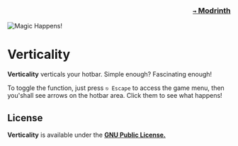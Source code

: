 ### <p align=right>[`→` Modrinth](https://modrinth.com/mod/verticality)</p>

![Magic Happens!](https://github.com/KrLite/Verticality/blob/artwork/content/magic.png)

# Verticality

**Verticality** verticals your hotbar. Simple enough? Fascinating enough!

To toggle the function, just press `⎋ Escape` to access the game menu, then you'shall see arrows on the hotbar area. Click them to see what happens!

## License

**Verticality** is available under the **[GNU Public License.](LICENSE)**
